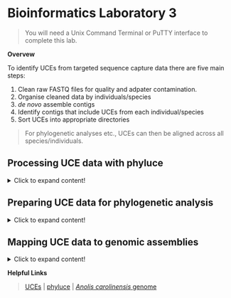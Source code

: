 # Bioinformatics Laboratory 3
>You will need a Unix Command Terminal or PuTTY interface to complete this lab. 

**Overvew**

To identify UCEs from targeted sequence capture data there are five main steps:

1. Clean raw FASTQ files for quality and adpater contamination.
2. Organise cleaned data by individuals/species
3. *de novo* assemble contigs 
4. Identify contigs that include UCEs from each individual/species
5. Sort UCEs into appropriate directories
>For phylogenetic analyses etc., UCEs can then be aligned across all species/individuals. 

## Processing UCE data with phyluce

<details>
  <summary>Click to expand content!</summary>

>As we laready learned in [Unit 1](https://github.com/nhm-herpetology/museum-NGS-training/tree/main/Unit_01/Bioinformatics_Lab), phyluce is a really helpful program for processing targeted sequence capture data. There are seveal tutorials avialable here [here](https://phyluce.readthedocs.io/en/latest/tutorials/index.html)


1. Navigate to the SRA tools directory from [Unit 1](https://github.com/nhm-herpetology/museum-NGS-training/tree/main/Unit_01/Bioinformatics_Lab). We will download some raw data from three more snake species from the Streicher & Wiens [2016](https://www.sciencedirect.com/science/article/abs/pii/S1055790316300495?via%3Dihub) dataset; *Xenodermus javanicus*, *Micrurus fulvius*, and *Loxocemus bicolor*.

```
./fasterq-dump SRR3284492	
```
```
./fasterq-dump SRR3284197	
```
```
./fasterq-dump SRR3284196		
```
  
2. Now, we will move these new files to our phyluce directory from [Unit 1](https://github.com/nhm-herpetology/museum-NGS-training/tree/main/Unit_01/Bioinformatics_Lab):

```
cp SRR3284492_1.fastq /home/jefs/NGS_course/Unit_1/Data/raw-fastq
```  
```
cp SRR3284492_2.fastq /home/jefs/NGS_course/Unit_1/Data/raw-fastq
```   
```
cp SRR3284197_1.fastq /home/jefs/NGS_course/Unit_1/Data/raw-fastq
```  
```
cp SRR3284197_2.fastq /home/jefs/NGS_course/Unit_1/Data/raw-fastq
```    
```
cp SRR3284196_1.fastq /home/jefs/NGS_course/Unit_1/Data/raw-fastq
```  
```
cp SRR3284196_2.fastq /home/jefs/NGS_course/Unit_1/Data/raw-fastq
```     

3. Now navigate to the 'Data/raw-fastq' directory. Let's prepare the files for cleaning by renaming them and compressing them: 
```
mv SRR3284492_1.fastq SRR3284492_S1_L001_R1_001.fastq
```  
```
mv SRR3284492_2.fastq SRR3284492_S1_L001_R2_001.fastq
``` 
```
gzip SRR3284492_S1_L001_R1_001.fastq
```  
```
gzip SRR3284492_S1_L001_R2_001.fastq
```   
```
mv SRR3284197_1.fastq SRR3284197_S1_L001_R1_001.fastq
```  
```
mv SRR3284197_2.fastq SRR3284197_S1_L001_R2_001.fastq
``` 
```
gzip SRR3284197_S1_L001_R1_001.fastq
```  
```
gzip SRR3284197_S1_L001_R2_001.fastq
```     
```
mv SRR3284196_1.fastq SRR3284196_S1_L001_R1_001.fastq
```  
```
mv SRR3284196_2.fastq SRR3284196_S1_L001_R2_001.fastq
``` 
```
gzip SRR3284196_S1_L001_R1_001.fastq
```  
```
gzip SRR3284196_S1_L001_R2_001.fastq
``` 

4. Before we run illumiprocessor, let's remove the ```clean-fastq``` directory and ```illumiprocessor.conf``` file from [Unit 1](https://github.com/nhm-herpetology/museum-NGS-training/tree/main/Unit_01/Bioinformatics_Lab):
  
```
rm -r clean-fastq
```
```
rm illumiprocessor.conf
```    
  
5. Now we will run Illumiprocessor, but an updated configuration file is needed. The configuration file should look like this:

```
[adapters]
i7:AGATCGGAAGAGCACACGTCTGAACTCCAGTCAC*ATCTCGTATGCCGTCTTCTGCTTG
i5:AGATCGGAAGAGCGTCGTGTAGGGAAAGAGTGTAGATCTCGGTGGTCGCCGTATCATT

[tag sequences]  
INDEX-16:CCGTCCCG

  
[tag map]
SRR3284185_S1:INDEX-16
SRR3284197_S1:INDEX?  
SRR3284196_S1:INDEX?  
SRR3284492_S1:INDEX?
  
[names]
SRR3284185_S1:Cylindrophis_ruffus_FMNH_258674
  
```  

6. To make the configuration text file let's use the command line: 
 
 ```  
  cat > illumiprocessor.conf
 ```   
 Now paste the configuration text (from Step 5) into your terminal and then press CTRL + SHIFT + D.   
  
1. Download the Tertrapod 5k probe sequences (this will be used to identify UCEs from the capture data). The probe set can also be downloaded [here](https://www.ultraconserved.org/)
  
```
wget https://raw.githubusercontent.com/nhm-herpetology/museum-NGS-training/main/Unit_03/Bioinformatics_Lab/Tetrapods-UCE-5Kv1.fasta
``` 
  
</details>

## Preparing UCE data for phylogenetic analysis

<details>
  <summary>Click to expand content!</summary>

>There is a really nice tutorial for assembling UCE data woth phyluce available [here](https://phyluce.readthedocs.io/en/latest/tutorials/tutorial-1.html). We will continue working with some of the squamate examples from before.
  
```
cd some_directory
```
</details>

## Mapping UCE data to genomic assemblies

<details>
  <summary>Click to expand content!</summary>

>We can align UCEs (or any locus) to genomic assemblies to see where each UCE is in the genome, which may help with understanding dynamics related to linkage etc. 

We will use the vertebrate 5k UCE probe sequences in FASTA format that we downloaded in the first module and chromosomes 6 (80.74 Mbp) of *Anolis carolinensis* as an example of mapping UCEs to a reference genome.   

1. We should have the NCBI Entrez Direct UNIX E-utilities installed from the [Unit 2](https://github.com/nhm-herpetology/museum-NGS-training/tree/main/Unit_02/Bioinformatics_Lab) bioinformatics lab. so that we can download genomic sequences 
  
```
cd edirect
```
  
2. To download Chromosome 6 from *Anolis carolinensis* we use:

```  
./esearch -db nucleotide -query "NC_014781.1" | ./efetch -format fasta > NC_014781.1.fasta
```
>It is a large file (~79 MB), so it should take ~2 minutes to download.
 
3. Now let's move it to the same folder as the FASTA file: 

```  
mv NC_014781.1.fasta /home/jefs/NGS_course/Unit_3
```
>Please navigate to the Unit_3 directory
  
4. If you haven't done so already, activate phyluce so that ```bwa``` and ```samtools``` are available:
  
```
conda activate phyluce-1.7.1
```
  
5. Let's Index chromosome 6 of *Anolis carolinensis* as a reference sequence:
  
```
bwa index NC_014781.1.fasta
```  
>This should take ~2 minutes  

6. Let's align the UCE probe/bait sequences to the reference: 

```  
bwa mem NC_014781.1.fasta Tetrapods-UCE-5Kv1.fasta -t 4 > bwa_mem_align_UCEs_c6.sam  
```  
  
7. Convert the sam file to a bam file  
 
``` 
samtools view -S -b bwa_mem_align_UCEs_c6.sam > UCE_Ac_6.bam 
```  
  
8. Now we sort the bam file: 
 
```  
samtools sort UCE_Ac_6.bam  -o UCE_Ac_6.sorted.bam 
```  
  
9. Finally, we index the sorted bam file and (if you want) view: 
 
```  
samtools index UCE_Ac_6.sorted.bam 
```   
```  
samtools tview UCE_Ac_6.sorted.bam AB179619.1.fasta NC_014781.1.fasta
```   

10. Let's get a list of the mapped sequences and then count how many mapped:

```   
samtools view -F 4 UCE_Ac_6.bam > mapped_C6.sam
```   
``` 
wc -l mapped_C6.sam  
```  
>There should be 273 probes that mapped to the *Anolis carolinensis* chromosome 6
  
</details>


**Helpful Links**
>[UCEs](https://www.ultraconserved.org/) | [phyluce](https://phyluce.readthedocs.io/en/latest/) | [*Anolis carolinensis* genome](https://www.ncbi.nlm.nih.gov/genome/?term=Anolis+carolinensis)
